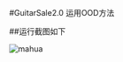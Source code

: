 
#GuitarSale2.0  运用OOD方法

##运行截图如下

![mahua](http://7xo1au.com1.z0.glb.clouddn.com/%E6%8D%95%E8%8E%B7.JPG)
